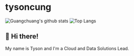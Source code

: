 # tysoncung
![Guangchuang's github stats](https://github-readme-stats.vercel.app/api?username=tysoncung&show_icons=true)
![Top Langs](https://github-readme-stats.vercel.app/api/top-langs/?username=tysoncung&hide=html,jupyter%20notebook,javascript&layout=compact&langs_count=10)



<!--
**tysoncung/tysoncung** is a ✨ _special_ ✨ repository because its `README.md` (this file) appears on your GitHub profile.

Here are some ideas to get you started:

- 🔭 I’m currently working on ...
- 🌱 I’m currently learning ...
- 👯 I’m looking to collaborate on ...
- 🤔 I’m looking for help with ...
- 💬 Ask me about ...
- 📫 How to reach me: ...
- 😄 Pronouns: ...
- ⚡ Fun fact: ...
-->


## 👋 Hi there!

My name is Tyson and I'm a Cloud and Data Solutions Lead.